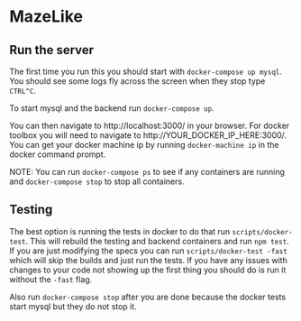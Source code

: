 # MazeLike

## Run the server

The first time you run this you should start with `docker-compose up mysql`.  You should see some logs fly across the screen when they stop type `CTRL^C`.

To start mysql and the backend run `docker-compose up`.

You can then navigate to http://localhost:3000/ in your browser.  For docker toolbox you will need to navigate to http://YOUR_DOCKER_IP_HERE:3000/.  You can get your docker machine ip by running `docker-machine ip` in the docker command prompt.

NOTE: You can run `docker-compose ps` to see if any containers are running and `docker-compose stop` to stop all containers.

## Testing

The best option is running the tests in docker to do that run `scripts/docker-test`.  This will rebuild the testing and backend containers and run `npm test`.  If you are just modifying the specs you can run `scripts/docker-test -fast` which will skip the builds and just run the tests.  If you have any issues with changes to your code not showing up the first thing you should do is run it without the `-fast` flag.  

Also run `docker-compose stop` after you are done because the docker tests start mysql but they do not stop it.